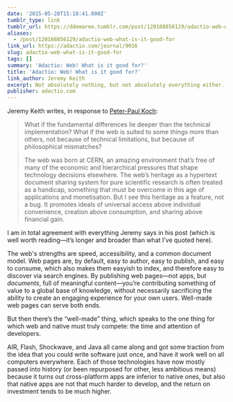 ```yaml
---
date: '2015-05-28T15:18:41.000Z'
tumblr_type: link
tumblr_url: https://ddemaree.tumblr.com/post/120108856129/adactio-web-what-is-it-good-for
aliases:
  - /post/120108856129/adactio-web-what-is-it-good-for
link_url: https://adactio.com/journal/9016
slug: adactio-web-what-is-it-good-for
tags: []
summary: 'Adactio: Web! What is it good for?'
title: 'Adactio: Web! What is it good for?'
link_author: Jeremy Keith
excerpt: Not absolutely nothing, but not absolutely everything either.
publisher: adactio.com
---
```


<p>Jeremy Keith writes, in response to <a href="http://www.quirksmode.org/blog/archives/2015/05/web_vs_native_l.html">Peter-Paul Koch</a>:</p><blockquote><p>What if the fundamental differences lie deeper than the technical implementation? What if the web is suited to some things more than others, not because of technical limitations, but because of philosophical mismatches?<br></p><p>The web was born at CERN, an amazing environment that’s free of many of the economic and hierarchical pressures that shape technology decisions elsewhere. The web’s heritage as a hypertext document sharing system for pure scientific research is often treated as a handicap, something that must be overcome in this age of applications and monetisation. But I see this heritage as a feature, not a bug. It promotes ideals of universal access above individual convenience, creation above consumption, and sharing above financial gain.</p></blockquote><p>I am in total agreement with everything Jeremy says in his post (which is well worth reading—it’s longer and broader than what I’ve quoted here).</p><p>The web's strengths are speed, accessibility, and a common document model. Web pages are, by default, easy to author, easy to publish, and easy to consume, which also makes them easyish to index, and therefore easy to discover via search engines. By publishing web pages—not apps, but <i>documents</i>, full of meaningful content—you’re contributing something of value to a global base of knowledge, without necessarily sacrificing the ability to create an engaging experience for your own users. Well-made web pages can serve both ends.<br></p><p>But then there’s the&nbsp;“well-made” thing, which speaks to the one thing for which web and native must truly compete: the time and attention of developers.</p><p>AIR, Flash, Shockwave, and Java all came along and got some traction from the idea that you could write software just once, and have it work well on all computers everywhere. Each of those technologies have now mostly passed into history (or been repurposed for other, less ambitious means) because it turns out cross-platform apps are inferior to native ones, but also that native apps are not that much harder to develop, and the return on investment tends to be much higher.</p>
